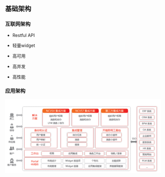 ## 基础架构


### 互联网架构

* Restful API

* 轻量widget

* 高可用

* 高并发

* 高性能

### 应用架构

![](/articles/cportal/1-/images/5.PNG)
